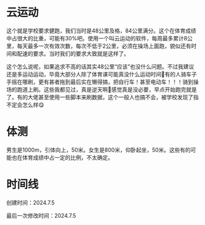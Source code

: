 # 云运动

​	这个就是学校要求健跑，我们当时是48公里及格，84公里满分。这个在体育成绩中占很大的比重，可能有30%吧。使用一个叫云运动的软件，每周最多累计8公里，每天最多一次有效次数，每次不低于2公里，必须在操场上面跑，貌似还有时间和配速的要求。当时我们的要求大致就是这样了。

​	这个怎么说呢，如果追求不高的话其实48公里“应该”也没什么问题。不过我建议还是多运动运动，毕竟大部分人除了体育课可能真没什么运动时间🤣有的人骑车子手摇在哪刷，更有甚者拖到最后实在懒得搞，把自行车！甚至电动车！！！骑到操场的跑道上刷。这些我都见过，真是逆天啊🤣感觉真是没必要，早点开始跑完就是了。有的大佬甚至使用一些脚本来刷数据，这个一般人也搞不会，被学校发现了指不定会怎么样😋

# 体测

​	男生是1000m，引体向上，50米。女生是800米，仰卧起坐，50米。这些有的可能也在体育成绩中占一定的比例，不太确定。

# 时间线

创建时间：2024.7.5

最后一次修改时间：2024.7.5
